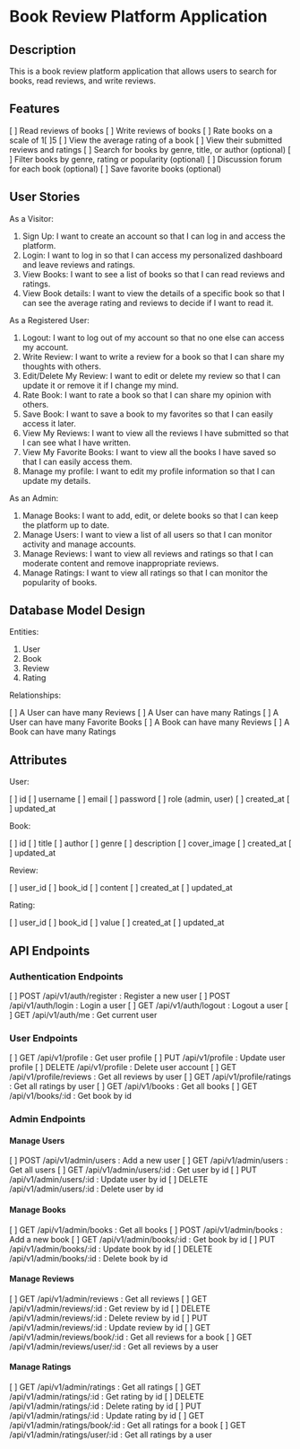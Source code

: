 # Book Review Platform Application

## Description

This is a book review platform application that allows users to search for books, read reviews, and write reviews.

## Features

[ ] Read reviews of books
[ ] Write reviews of books
[ ] Rate books on a scale of 1[ ]5
[ ] View the average rating of a book
[ ] View their submitted reviews and ratings
[ ] Search for books by genre, title, or author (optional)
[ ] Filter books by genre, rating or popularity (optional)
[ ] Discussion forum for each book (optional)
[ ] Save favorite books (optional)

## User Stories

As a Visitor:

1. Sign Up: I want to create an account so that I can log in and access the platform.
2. Login: I want to log in so that I can access my personalized dashboard and leave reviews and ratings.
3. View Books: I want to see a list of books so that I can read reviews and ratings.
4. View Book details: I want to view the details of a specific book so that I can see the average rating and reviews to decide if I want to read it.

As a Registered User:

1. Logout: I want to log out of my account so that no one else can access my account.
2. Write Review: I want to write a review for a book so that I can share my thoughts with others.
3. Edit/Delete My Review: I want to edit or delete my review so that I can update it or remove it if I change my mind.
4. Rate Book: I want to rate a book so that I can share my opinion with others.
5. Save Book: I want to save a book to my favorites so that I can easily access it later.
6. View My Reviews: I want to view all the reviews I have submitted so that I can see what I have written.
7. View My Favorite Books: I want to view all the books I have saved so that I can easily access them.
8. Manage my profile: I want to edit my profile information so that I can update my details.

As an Admin:

1. Manage Books: I want to add, edit, or delete books so that I can keep the platform up to date.
2. Manage Users: I want to view a list of all users so that I can monitor activity and manage accounts.
3. Manage Reviews: I want to view all reviews and ratings so that I can moderate content and remove inappropriate reviews.
4. Manage Ratings: I want to view all ratings so that I can monitor the popularity of books.

## Database Model Design

Entities:

1. User
2. Book
3. Review
4. Rating

Relationships:

[ ] A User can have many Reviews
[ ] A User can have many Ratings
[ ] A User can have many Favorite Books
[ ] A Book can have many Reviews
[ ] A Book can have many Ratings

## Attributes

User:

[ ] id
[ ] username
[ ] email
[ ] password
[ ] role (admin, user)
[ ] created_at
[ ] updated_at

Book:

[ ] id
[ ] title
[ ] author
[ ] genre
[ ] description
[ ] cover_image
[ ] created_at
[ ] updated_at

Review:

[ ] user_id
[ ] book_id
[ ] content
[ ] created_at
[ ] updated_at

Rating:

[ ] user_id
[ ] book_id
[ ] value
[ ] created_at
[ ] updated_at

## API Endpoints

### Authentication Endpoints

[ ] POST /api/v1/auth/register : Register a new user
[ ] POST /api/v1/auth/login : Login a user
[ ] GET /api/v1/auth/logout : Logout a user
[ ] GET /api/v1/auth/me : Get current user

### User Endpoints

[ ] GET /api/v1/profile : Get user profile
[ ] PUT /api/v1/profile : Update user profile
[ ] DELETE /api/v1/profile : Delete user account
[ ] GET /api/v1/profile/reviews : Get all reviews by user
[ ] GET /api/v1/profile/ratings : Get all ratings by user
[ ] GET /api/v1/books : Get all books
[ ] GET /api/v1/books/:id : Get book by id

### Admin Endpoints

#### Manage Users

[ ] POST /api/v1/admin/users : Add a new user
[ ] GET /api/v1/admin/users : Get all users
[ ] GET /api/v1/admin/users/:id : Get user by id
[ ] PUT /api/v1/admin/users/:id : Update user by id
[ ] DELETE /api/v1/admin/users/:id : Delete user by id

#### Manage Books

[ ] GET /api/v1/admin/books : Get all books
[ ] POST /api/v1/admin/books : Add a new book
[ ] GET /api/v1/admin/books/:id : Get book by id
[ ] PUT /api/v1/admin/books/:id : Update book by id
[ ] DELETE /api/v1/admin/books/:id : Delete book by id

#### Manage Reviews

[ ] GET /api/v1/admin/reviews : Get all reviews
[ ] GET /api/v1/admin/reviews/:id : Get review by id
[ ] DELETE /api/v1/admin/reviews/:id : Delete review by id
[ ] PUT /api/v1/admin/reviews/:id : Update review by id
[ ] GET /api/v1/admin/reviews/book/:id : Get all reviews for a book
[ ] GET /api/v1/admin/reviews/user/:id : Get all reviews by a user

#### Manage Ratings

[ ] GET /api/v1/admin/ratings : Get all ratings
[ ] GET /api/v1/admin/ratings/:id : Get rating by id
[ ] DELETE /api/v1/admin/ratings/:id : Delete rating by id
[ ] PUT /api/v1/admin/ratings/:id : Update rating by id
[ ] GET /api/v1/admin/ratings/book/:id : Get all ratings for a book
[ ] GET /api/v1/admin/ratings/user/:id : Get all ratings by a user